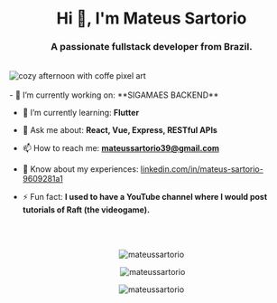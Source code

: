 <h1 align="center">Hi 👋, I'm Mateus Sartorio</h1>
<h3 align="center">A passionate fullstack developer from Brazil.</h3>

<br/>

<img align="center" src="https://cdna.artstation.com/p/assets/images/images/008/437/908/original/hayley-h-salya.gif?1512759839" alt="cozy afternoon with coffe pixel art"/>

<br/>
<br/>

<div>
  - 🔭 I’m currently working on: **SIGAMAES BACKEND**
  
  - 🌱 I’m currently learning: **Flutter**
  
  - 💬 Ask me about: **React, Vue, Express, RESTful APIs**
  
  - 📫 How to reach me: **mateussartorio39@gmail.com**
  
  - 📄 Know about my experiences: [linkedin.com/in/mateus-sartorio-9609281a1](linkedin.com/in/mateus-sartorio-9609281a1)
  
  - ⚡ Fun fact: **I used to have a YouTube channel where I would post tutorials of Raft (the videogame).**
</div>

<br/>
<br/>

<div align="center">
  <p><img src="https://github-readme-stats.vercel.app/api/top-langs?username=mateussartorio&show_icons=true&theme=dark&locale=en&layout=compact" alt="mateussartorio" /></p>
  <p>&nbsp;<img src="https://github-readme-stats.vercel.app/api?username=mateussartorio&show_icons=true&theme=dark&locale=en" alt="mateussartorio" /></p>
  <p><img src="https://github-readme-streak-stats.herokuapp.com/?user=mateussartorio&theme=dark" alt="mateussartorio" /></p>
</div>
